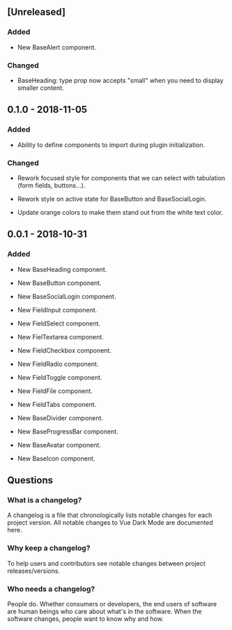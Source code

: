 ## [Unreleased]

### Added

- New BaseAlert component.

### Changed

- BaseHeading: type prop now accepts "small" when you need to display smaller content.

## 0.1.0 - 2018-11-05

### Added

- Ability to define components to import during plugin initialization.

### Changed

- Rework focused style for components that we can select with tabulation (form fields, buttons...).

- Rework style on active state for BaseButton and BaseSocialLogin.

- Update orange colors to make them stand out from the white text color.

## 0.0.1 - 2018-10-31

### Added

- New BaseHeading component.

- New BaseButton component.

- New BaseSocialLogin component.

- New FieldInput component.

- New FieldSelect component.

- New FielTextarea component.

- New FieldCheckbox component.

- New FieldRadio component.

- New FieldToggle component.

- New FieldFile component.

- New FieldTabs component.

- New BaseDivider component.

- New BaseProgressBar component.

- New BaseAvatar component.

- New BaseIcon component.

## Questions

### What is a changelog?

A changelog is a file that chronologically lists notable changes for each project version. All notable changes to Vue Dark Mode are documented here.

### Why keep a changelog?

To help users and contributors see notable changes between project releases/versions.

### Who needs a changelog?

People do. Whether consumers or developers, the end users of software are human beings who care about what's in the software. When the software changes, people want to know why and how.
